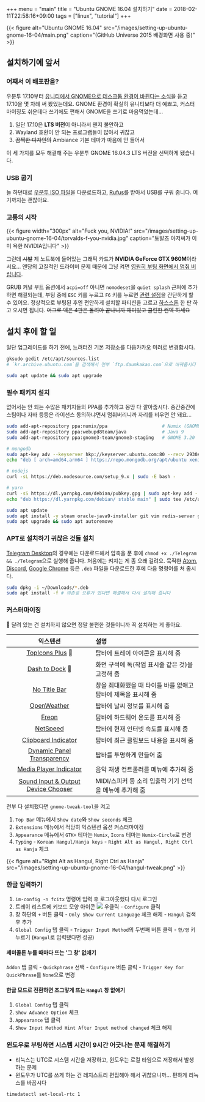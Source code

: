 +++
menu = "main"
title = "Ubuntu GNOME 16.04 설치하기"
date = 2018-02-11T22:58:16+09:00
tags = ["linux", "tutorial"]
+++

{{< figure
  alt="Ubuntu GNOME 16.04"
  src="/images/setting-up-ubuntu-gnome-16-04/main.png"
  caption="(GitHub Universe 2015 배경화면 사용 중)" >}}

## 설치하기에 앞서

### 어째서 이 배포판을?
우분투 17.10부터 [유니티에서 GNOME으로 데스크톱 환경이 바뀐다는 소식](https://www.ubuntu.com/desktop/1710)을 듣고 17.10을 몇 차례 써 봤었는데요. GNOME 환경이 확실히 유니티보다 더 예쁘고, 커스터마이징도 쉬운데다 쓰기에도 편해서 GNOME을 쓰기로 마음먹었는데...

1. 일단 17.10은 **LTS 버전**이 아니라서 왠지 불안하고
1. Wayland 호환이 안 되는 프로그램들이 많아서 귀찮고
1. ~~끔찍한 디자인의~~ Ambiance 기본 테마가 마음에 안 들어서

이 세 가지를 모두 해결해 주는 우분투 GNOME 16.04.3 LTS 버전을 선택하게 됐습니다.

### USB 굽기
늘 하던대로 [우분투 ISO 파일](https://wiki.ubuntu.com/UbuntuGNOME/GetUbuntuGNOME)을 다운로드하고, [Rufus](https://rufus.akeo.ie/)를 받아서 USB를 구워 줍니다. 여기까지는 괜찮아요.

### 고통의 시작
{{< figure width="300px"
  alt="Fuck you, NVIDIA!"
  src="/images/setting-up-ubuntu-gnome-16-04/torvalds-f-you-nvidia.jpg"
  caption="토발즈 아저씨가 이미 욕한 NVIDIA입니다" >}}

그런데 ~~시발~~ 제 노트북에 들어있는 그래픽 카드가 **NVIDIA GeForce GTX 960M**이라서요... 엔당의 고질적인 드라이버 문제 때문에 그냥 켜면 [영원히 부팅 화면에서 멈춰 버립니다](https://twitter.com/amato17/status/956233588172713984).

GRUB 커널 부트 옵션에서 `acpi=off` 아니면 `nomodeset`을 `quiet splash` 근처에 추가하면 해결되는데, 부팅 중에 `ESC` 키를 누르고 `F6` 키를 누르면 [관련 설정](https://twitter.com/amato17/status/961992971355701248)을 간단하게 할 수 있어요. 정상적으로 부팅된 후엔 편안하게 설치할 파티션을 고르고 [하스스톤](https://playhearthstone.com) 한 판 하고 오시면 됩니다. ~~어그로 덱은 4판은 돌려야 끝나니까 재미있고 클린한 컨덱 하세요~~

## 설치 후에 할 일
일단 업그레이드를 하기 전에, 느려터진 기본 저장소를 다음카카오 미러로 변경합시다.

```bash
gksudo gedit /etc/apt/sources.list
# `kr.archive.ubuntu.com`을 검색해서 전부 `ftp.daumkakao.com`으로 바꿔줍시다

sudo apt update && sudo apt upgrade
```

### 필수 패키지 설치
없어서는 안 되는 수많은 패키지들의 PPA를 추가하고 몽땅 다 깔아줍시다. 중간중간에 스팀이나 자바 등등은 라이선스 동의하냐면서 멈춰버리니까 자리를 비우면 안 돼요...

```bash
sudo add-apt-repository ppa:numix/ppa                    # Numix (GNOME 테마)
sudo add-apt-repository ppa:webupd8team/java             # Java 9
sudo add-apt-repository ppa:gnome3-team/gnome3-staging   # GNOME 3.20

# mongodb
sudo apt-key adv --keyserver hkp://keyserver.ubuntu.com:80 --recv 2930ADAE8CAF5059EE73BB4B58712A2291FA4AD5
echo "deb [ arch=amd64,arm64 ] https://repo.mongodb.org/apt/ubuntu xenial/mongodb-org/3.6 multiverse" | sudo tee /etc/apt/sources.list.d/mongodb-org-3.6.list

# nodejs
curl -sL https://deb.nodesource.com/setup_9.x | sudo -E bash -

# yarn
curl -sS https://dl.yarnpkg.com/debian/pubkey.gpg | sudo apt-key add -
echo "deb https://dl.yarnpkg.com/debian/ stable main" | sudo tee /etc/apt/sources.list.d/yarn.list

sudo apt update
sudo apt install -y steam oracle-java9-installer git vim redis-server gnome-tweak-tool fcitx fcitx-hangul mongodb-org nodejs yarn numix-*
sudo apt upgrade && sudo apt autoremove
```

### APT로 설치하기 귀찮은 것들 설치
[Telegram Desktop](https://desktop.telegram.org)의 경우에는 다운로드해서 압축을 푼 후에 `chmod +x ./Telegram && ./Telegram`으로 실행해 줍니다. 처음에는 켜지는 게 좀 오래 걸려요. ~~묵직한~~ [Atom](https://atom.io), [Discord](https://discord.gg), [Google Chrome](https://www.google.com/chrome/) 등은 `.deb` 파일을 다운로드한 후에 다음 명령어를 쳐 줍시다.

```bash
sudo dpkg -i ~/Downloads/*.deb
sudo apt install -f # 의존성 오류가 떴다면 해결해서 다시 설치해 줍니다
```

### 커스터마이징
:tada: 달려 있는 건 설치하지 않으면 정말 불편한 것들이니까 꼭 설치하는 게 좋아요.

| 익스텐션 | 설명 |
| :--: | :--- |
| [TopIcons Plus] :tada: | 탑바에 트레이 아이콘을 표시해 줌 |
| [Dash to Dock] :tada: | 화면 구석에 독(작업 표시줄 같은 것)을 고정해 줌 |
| [No Title Bar] | 창을 최대화했을 때 타이틀 바를 없애고 탑바에 제목을 표시해 줌 |
| [OpenWeather] | 탑바에 날씨 정보를 표시해 줌 |
| [Freon] | 탑바에 하드웨어 온도를 표시해 줌 |
| [NetSpeed] | 탑바에 현재 인터넷 속도를 표시해 줌 |
| [Clipboard Indicator] | 탑바에 최근 클립보드 내용을 표시해 줌 |
| [Dynamic Panel Transparency] | 탑바를 투명하게 만들어 줌 |
| [Media Player Indicator] | 음악 재생 컨트롤러를 메뉴에 추가해 줌 |
| [Sound Input & Output Device Chooser] | MIDI/스피커 등 소리 입출력 기기 선택을 메뉴에 추가해 줌 |

[Dash to Dock]: https://extensions.gnome.org/extension/307/dash-to-dock/
[Media Player Indicator]: https://extensions.gnome.org/extension/55/media-player-indicator/
[OpenWeather]: https://extensions.gnome.org/extension/750/openweather/
[TopIcons Plus]: https://extensions.gnome.org/extension/1031/topicons/
[NetSpeed]: https://extensions.gnome.org/extension/104/netspeed/
[Sound Input & Output Device Chooser]: https://extensions.gnome.org/extension/906/sound-output-device-chooser/
[Freon]: https://extensions.gnome.org/extension/841/freon/
[Clipboard Indicator]: https://extensions.gnome.org/extension/779/clipboard-indicator/
[No Title Bar]: https://extensions.gnome.org/extension/1267/no-title-bar/
[Dynamic Panel Transparency]: https://extensions.gnome.org/extension/1011/dynamic-panel-transparency/

전부 다 설치했다면 `gnome-tweak-tool`을 켜고

1. `Top Bar` 메뉴에서 `Show date`와 `Show seconds` 체크
1. `Extensions` 메뉴에서 적당히 익스텐션 옵션 커스터마이징
1. `Appearance` 메뉴에서 `GTK+` 테마는 `Numix`, `Icons` 테마는 `Numix-Circle`로 변경
1. `Typing` - `Korean Hangul/Hanja keys` - `Right Alt as Hangul, Right Ctrl as Hanja` 체크

{{< figure
  alt="Right Alt as Hangul, Right Ctrl as Hanja"
  src="/images/setting-up-ubuntu-gnome-16-04/hangul-tweak.png" >}}

### 한글 입력하기
1. `im-config -n fcitx` 명령어 입력 후 로그아웃했다 다시 로그인
2. 트레이 리스트에 키보드 모양 아이콘 <img class="inline" src="/images/setting-up-ubuntu-gnome-16-04/fcitx.png"> 우클릭 - `Configure` 클릭
3. 창 하단의 `+` 버튼 클릭 - `Only Show Current Language` 체크 해제 - `Hangul` 검색 후 추가
4. `Global Config` 탭 클릭 - `Trigger Input Method`의 두번째 버튼 클릭 - `한/영` 키 누르기 (`Hangul`로 입력됐다면 성공)

#### 세미콜론 누를 때마다 뜨는 '그 창' 없애기
`Addon` 탭 클릭 - `Quickphrase` 선택 - `Configure` 버튼 클릭 - `Trigger Key for QuickPhrase`를 `None`으로 변경

#### 한글 모드로 전환하면 조그맣게 뜨는 `Hangul` 창 없애기
1. `Global Config` 탭 클릭
2. `Show Advance Option` 체크
3. `Appearance` 탭 클릭
4. `Show Input Method Hint After Input method changed` 체크 해제

### 윈도우로 부팅하면 시스템 시간이 9시간 어긋나는 문제 해결하기
* 리눅스는 UTC로 시스템 시간을 저장하고, 윈도우는 로컬 타임으로 저장해서 발생하는 문제
* 윈도우가 UTC를 쓰게 하는 건 레지스트리 편집해야 해서 귀찮으니까... 편하게 리눅스를 바꿉시다

```bash
timedatectl set-local-rtc 1
```
